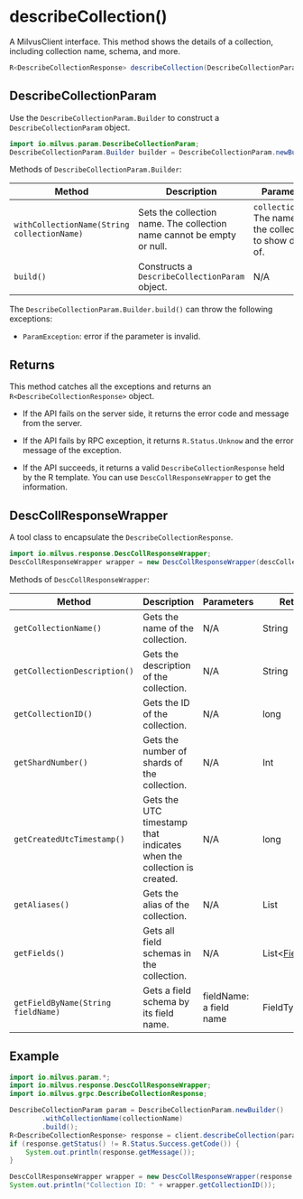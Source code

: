 # describeCollection()

A MilvusClient interface. This method shows the details of a collection, including collection name, schema, and more.

```Java
R<DescribeCollectionResponse> describeCollection(DescribeCollectionParam requestParam);
```

## DescribeCollectionParam

Use the `DescribeCollectionParam.Builder` to construct a `DescribeCollectionParam` object.

```Java
import io.milvus.param.DescribeCollectionParam;
DescribeCollectionParam.Builder builder = DescribeCollectionParam.newBuilder();
```

Methods of `DescribeCollectionParam.Builder`:

| Method                                      | Description                                                  | Parameters                                                   |
| ------------------------------------------- | ------------------------------------------------------------ | ------------------------------------------------------------ |
| `withCollectionName(String collectionName)` | Sets the collection name. The collection name cannot be empty or null. | `collectionName`: The name of the collection to show details of. |
| `build()`                                   | Constructs a `DescribeCollectionParam` object.                | N/A                                                          |

The `DescribeCollectionParam.Builder.build()` can throw the following exceptions:

- `ParamException`: error if the parameter is invalid.

## Returns

This method catches all the exceptions and returns an `R<DescribeCollectionResponse>` object.

- If the API fails on the server side, it returns the error code and message from the server.

- If the API fails by RPC exception, it returns `R.Status.Unknow` and the error message of the exception.

- If the API succeeds, it returns a valid `DescribeCollectionResponse` held by the R template. You can use `DescCollResponseWrapper` to get the information.

## DescCollResponseWrapper

A tool class to encapsulate the `DescribeCollectionResponse`. 

```Java
import io.milvus.response.DescCollResponseWrapper;
DescCollResponseWrapper wrapper = new DescCollResponseWrapper(descCollectionResponse);
```

Methods of `DescCollResponseWrapper`:

| **Method**                         | **Description**                                              | **Parameters**          | **Returns**     |
| ---------------------------------- | ------------------------------------------------------------ | ----------------------- | --------------- |
| `getCollectionName()`              | Gets the name of the collection.                             | N/A                     | String          |
| `getCollectionDescription()`       | Gets the description of the collection.                      | N/A                     | String          |
| `getCollectionID()`                | Gets the ID of the collection.                               | N/A                     | long            |
| `getShardNumber()`                 | Gets the number of shards of the collection.                 | N/A                     | Int             |
| `getCreatedUtcTimestamp()`         | Gets the UTC timestamp that indicates when the collection is created. | N/A                     | long            |
| `getAliases()`                     | Gets the alias of the collection.                            | N/A                     | List<String>    |
| `getFields()`                      | Gets all field schemas in the collection.                    | N/A                     | List<[FieldType](createCollection().md#FieldType)> |
| `getFieldByName(String fieldName)` | Gets a field schema by its field name.                       | fieldName: a field name | FieldType       |

## Example

```Java
import io.milvus.param.*;
import io.milvus.response.DescCollResponseWrapper;
import io.milvus.grpc.DescribeCollectionResponse;

DescribeCollectionParam param = DescribeCollectionParam.newBuilder()
        .withCollectionName(collectionName)
        .build();
R<DescribeCollectionResponse> response = client.describeCollection(param);
if (response.getStatus() != R.Status.Success.getCode()) {
    System.out.println(response.getMessage());
}

DescCollResponseWrapper wrapper = new DescCollResponseWrapper(response.getData());
System.out.println("Collection ID: " + wrapper.getCollectionID());
```

